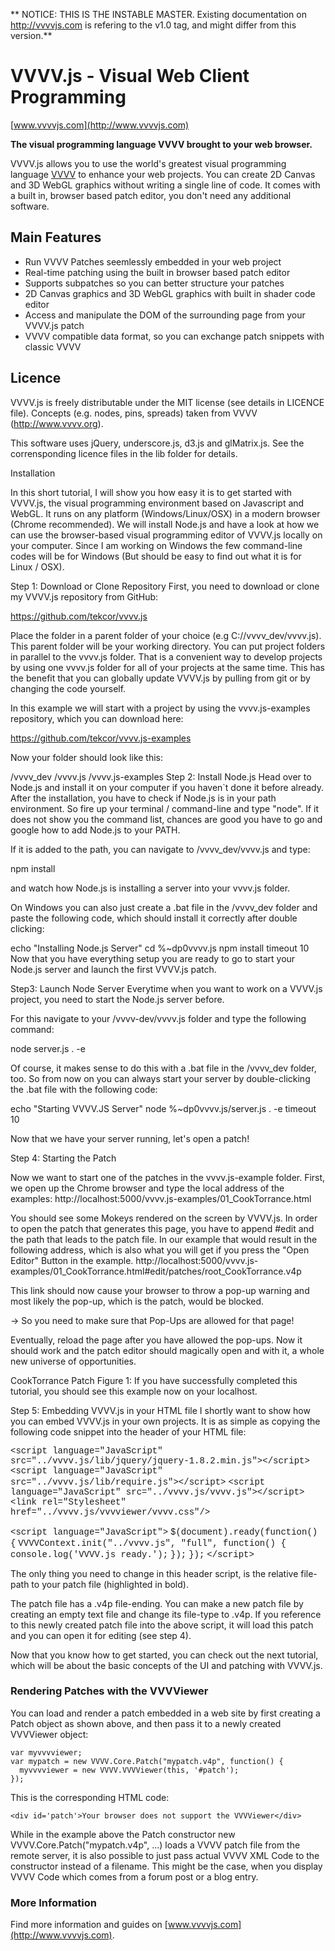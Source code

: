 ** NOTICE: THIS IS THE INSTABLE MASTER. Existing documentation on http://vvvvjs.com is refering to the v1.0 tag, and might differ from this version.**

VVVV.js - Visual Web Client Programming
=======================================

[www.vvvvjs.com](http://www.vvvvjs.com)

**The visual programming language VVVV brought to your web browser.**

VVVV.js allows you to use the world's greatest visual programming language [VVVV](http://vvvv.org) to enhance your web projects. You can create
2D Canvas and 3D WebGL graphics without writing a single line of code. It comes with a built in, browser based patch editor,
you don't need any additional software.

Main Features
-------------

* Run VVVV Patches seemlessly embedded in your web project
* Real-time patching using the built in browser based patch editor
* Supports subpatches so you can better structure your patches
* 2D Canvas graphics and 3D WebGL graphics with built in shader code editor
* Access and manipulate the DOM of the surrounding page from your VVVV.js patch
* VVVV compatible data format, so you can exchange patch snippets with classic VVVV

Licence
-------

VVVV.js is freely distributable under the MIT license (see details in LICENCE file). Concepts (e.g. nodes, pins, spreads) taken from VVVV (http://www.vvvv.org).

This software uses jQuery, underscore.js, d3.js and glMatrix.js. See the corrensponding licence files in the lib folder for details.

Installation 

In this short tutorial, I will show you how easy it is to get started with VVVV.js, the visual programming environment based on Javascript and WebGL. It runs on any platform (Windows/Linux/OSX) in a modern browser (Chrome recommended).
We will install Node.js and have a look at how we can use the browser-based visual programming editor of VVVV.js locally on your computer. Since I am working on Windows the few command-line codes will be for Windows (But should be easy to find out what it is for Linux / OSX).  

Step 1: Download or Clone Repository
First, you need to download or clone my VVVV.js repository from GitHub:

  https://github.com/tekcor/vvvv.js

Place the folder in a parent folder of your choice (e.g C://vvvv_dev/vvvv.js). This parent folder will be your working directory. You can put project folders in parallel to the vvvv.js folder. That is a convenient way to develop projects by using one vvvv.js folder for all of your projects at the same time. This has the benefit that you can globally update VVVV.js by pulling from git or by changing the code yourself.

In this example we will start with a project by using the vvvv.js-examples repository, which you can download here:

https://github.com/tekcor/vvvv.js-examples

Now your folder should look like this:

/vvvv_dev
         /vvvv.js
         /vvvv.js-examples
Step 2: Install Node.js
Head over to Node.js and install it on your computer if you haven`t done it before already. After the installation, you have to check if Node.js is in your path environment. So fire up your terminal / command-line and type "node". If it does not show you the command list, chances are good you have to go and google how to add Node.js to your PATH.

If it is added to the path, you can navigate to /vvvv_dev/vvvv.js and type:

   npm install

and watch how Node.js is installing a server into your vvvv.js folder.

On Windows you can also just create a .bat file in the /vvvv_dev folder and paste the following code, which should install it correctly after double clicking:

echo "Installing Node.js Server"
cd %~dp0vvvv.js
npm install
timeout 10
Now that you have everything setup you are ready to go to start your Node.js server and launch the first VVVV.js patch.

Step3: Launch Node Server
Everytime when you want to work on a VVVV.js project, you need to start the Node.js server before.

For this navigate to your /vvvv-dev/vvvv.js folder and type the following command:

   node server.js . -e 

Of course, it makes sense to do this with a .bat file in the /vvvv_dev folder, too. So from now on you can always start your server by double-clicking the .bat file with the following code:


echo "Starting VVVV.JS Server"
node %~dp0vvvv.js/server.js . -e 
timeout 10

Now that we have your server running, let's open a patch!

Step 4: Starting the Patch

Now we want to start one of the patches in the vvvv.js-example folder. First, we open up the Chrome browser and type the local address of the examples:
http://localhost:5000/vvvv.js-examples/01_CookTorrance.html

You should see some Mokeys rendered on the screen by VVVV.js. In order to open the patch that generates this page, you have to append #edit and the path that leads to the patch file. In our example that would result in the following address, which is also what you will get if you press the "Open Editor" Button in the example.
http://localhost:5000/vvvv.js-examples/01_CookTorrance.html#edit/patches/root_CookTorrance.v4p

This link should now cause your browser to throw a pop-up warning and most likely the pop-up, which is the patch, would be blocked.

-> So you need to make sure that Pop-Ups are allowed for that page!

Eventually, reload the page after you have allowed the pop-ups. Now it should work and the patch editor should magically open and with it, a whole new universe of opportunities.

CookTorrance Patch
Figure 1: If you have successfully completed this tutorial, you should see this example now on your localhost.

Step 5: Embedding VVVV.js in your HTML file
I shortly want to show how you can embed VVVV.js in your own projects.
It is as simple as copying the following code snippet into the header of your HTML file:

<font face="Courier New">&lt;script language="JavaScript" src="../vvvv.js/lib/jquery/jquery-1.8.2.min.js"&gt;&lt;/script&gt;</font>
<font face="Courier New">&lt;script language="JavaScript" src="../vvvv.js/lib/require.js"&gt;&lt;/script&gt;</font>
<font face="Courier New">&lt;script language="JavaScript" src="../vvvv.js/vvvv.js"&gt;&lt;/script&gt;</font>
<font face="Courier New">&lt;link rel="Stylesheet" href="../vvvv.js/vvvviewer/vvvv.css"/&gt;</font>
<link rel="VVVV" href="patches/root_CookTorrance.v4p">
<font face="Courier New">&lt;script language="JavaScript"&gt;</font>
<font face="Courier New">        $(document).ready(function() {</font>
<font face="Courier New">                VVVVContext.init("../vvvv.js", "full", function() {</font>
<font face="Courier New">                        console.log('VVVV.js ready.');</font>
<font face="Courier New">                 });</font>
<font face="Courier New">         });</font>
<font face="Courier New">&lt;/script&gt;</font>


The only thing you need to change in this header script, is the relative file-path to your patch file (highlighted in bold).

The patch file has a .v4p file-ending.
You can make a new patch file by creating an empty text file and change its file-type to .v4p. If you reference to this newly created patch file into the above script, it will load this patch and you can open it for editing (see step 4).

Now that you know how to get started, you can check out the next tutorial, which will be about the basic concepts of the UI and patching with VVVV.js.


### Rendering Patches with the VVVViewer

You can load and render a patch embedded in a web site by first creating a Patch object as shown above, and then pass it to a newly created VVVViewer object:

    var myvvvviewer;
    var mypatch = new VVVV.Core.Patch("mypatch.v4p", function() {
      myvvvviewer = new VVVV.VVVViewer(this, '#patch');
    });

This is the corresponding HTML code:

    <div id='patch'>Your browser does not support the VVVViewer</div>

While in the example above the Patch constructor new VVVV.Core.Patch("mypatch.v4p", ...) loads a VVVV patch file from the remote server,
it is also possible to just pass actual VVVV XML Code to the constructor instead of a filename.
This might be the case, when you display VVVV Code which comes from a forum post or a blog entry.

### More Information

Find more information and guides on [www.vvvvjs.com](http://www.vvvvjs.com).
